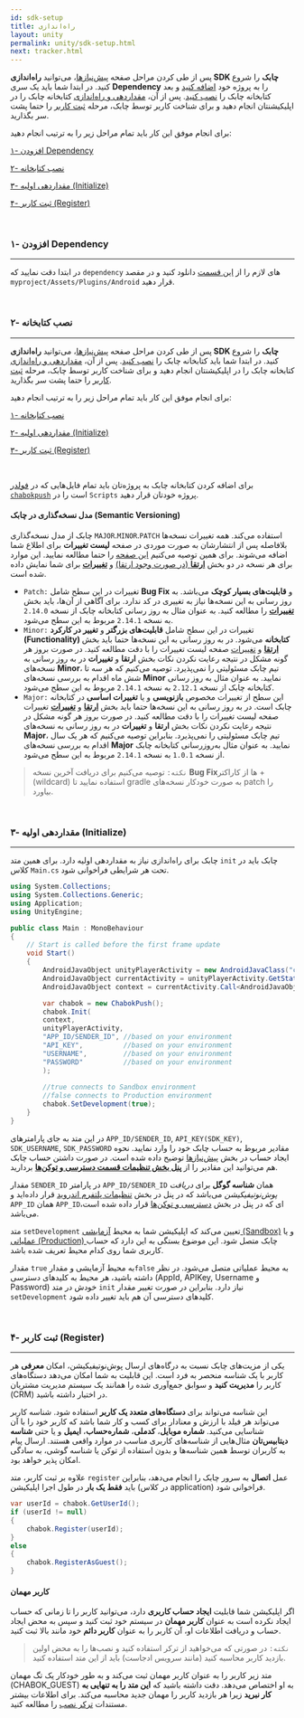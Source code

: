 ```yaml
---
id: sdk-setup
title: راه‌اندازی
layout: unity
permalink: unity/sdk-setup.html
next: tracker.html
---
```


پس از طی کردن مراحل صفحه [پیش‌نیازها](/unity/required.html)، می‌توانید **راه‌اندازی SDK چابک** را شروع کنید. در ابتدا شما باید یک سری **Dependency** را به پروژه خود [اضافه کنید](/unity/sdk-setup.html#۱--افزودن-dependency) و بعد کتابخانه چابک را [نصب کنید](/unity/sdk-setup.html#۱--نصب-کتابخانه). پس از آن، [مقداردهی و راه‌اندازی](/unity/sdk-setup.html#۳--مقداردهی-اولیه-initialize) کتابخانه چابک را در اپلیکیشنتان انجام دهید و برای شناخت کاربر توسط چابک، مرحله [ثبت کاربر](/unity/sdk-setup.html#۴--ثبت-کاربر-register) را حتما پشت سر بگذارید.

برای انجام موفق این کار باید تمام مراحل زیر را به ترتیب انجام دهید:

[۱- افزودن Dependency](/unity/sdk-setup.html#۱--افزودن-dependency)

[۲- نصب کتابخانه](/unity/sdk-setup.html#۲--نصب-کتابخانه)

[۳- مقداردهی اولیه (Initialize)](/unity/sdk-setup.html#۳--مقداردهی-اولیه-initialize)

[۴- ثبت کاربر (Register)](/unity/sdk-setup.html#۴--ثبت-کاربر-register)

<Br>

### ۱- افزودن Dependency
---

در ابتدا دقت نمایید که ‍‍`dependency`‌ های لازم را از [این قسمت](https://github.com/chabokpush/chabok-starter-unity/tree/master/Assets/Plugins/Android) دانلود کنید و در مقصد `myproject/Assets/Plugins/Android` قرار دهید.

<br>

### ۲- نصب کتابخانه
---
پس از طی کردن مراحل صفحه [پیش‌نیازها](/unity/required.html)، می‌توانید **راه‌اندازی SDK چابک** را شروع کنید. در ابتدا شما باید کتابخانه چابک را [نصب کنید](/unity/sdk-setup.html#۱--نصب-کتابخانه). پس از آن، [مقداردهی و راه‌اندازی](/unity/sdk-setup.html#۳--مقداردهی-اولیه-initialize) کتابخانه چابک را در اپلیکیشنتان انجام دهید و برای شناخت کاربر توسط چابک، مرحله [ثبت کاربر](/unity/sdk-setup.html#۴--ثبت-کاربر-register) را حتما پشت سر بگذارید.

برای انجام موفق این کار باید تمام مراحل زیر را به ترتیب انجام دهید:

[۱- نصب کتابخانه](/unity/sdk-setup.html#۱--نصب-کتابخانه)

[۲- مقداردهی اولیه (Initialize)](/unity/sdk-setup.html#۳--مقداردهی-اولیه-initialize)

[۳- ثبت کاربر (Register)](/unity/sdk-setup.html#۴--ثبت-کاربر-register)

<Br>

برای اضافه کردن کتابخانه چابک به پروژه‌تان باید تمام فایل‌هایی که در [فولدر `chabokpush`](https://github.com/chabokpush/chabok-starter-unity/tree/master/Assets/Scripts/ChabokPush) است را در `Scripts` پروژه خودتان قرار دهید.

#### مدل نسخه‌گذاری در چابک (Semantic Versioning)

چابک از مدل نسخه‌گذاری `MAJOR`.`MINOR`.`PATCH` استفاده می‌کند. همه تغییرات نسخه‌ها بلافاصله پس از انتشارشان به صورت موردی در صفحه **لیست  تغییرات** برای اطلاع شما اضافه می‌شوند. برای همین توصیه می‌کنیم [این صفحه](/unity/release-note.html) را حتما مطالعه نمایید. این موارد برای هر نسخه در دو بخش [**ارتقا** (در صورت وجود ارتقا)](/unity/release-note.html#ارتقا) و [**تغییرات**](/unity/release-note.html#تغییرات) برای شما نمایش داده شده‌ است.

- `Patch:` تغییرات در این سطح شامل **Bug Fix** و **قابلیت‌های بسیار کوچک** می‌باشد. به روز رسانی به این نسخه‌ها نیاز به تغییری در کد ندارد. برای آگاهی از آن‌ها، باید بخش [**تغییرات**](/unity/release-note.html#تغییرات) را مطالعه کنید. به عنوان مثال به‌ روز رسانی کتابخانه چابک از نسخه `2.14.0` به نسخه `2.14.1` مربوط به این سطح می‌شود.
- `Minor:` تغییرات در این سطح شامل **قابلیت‌های بزرگتر** و **تغییر در کارکرد (Functionality) کتابخانه** می‌شود. در به روز رسانی به این نسخه‌ها حتما باید بخش [**ارتقا**](/unity/release-note.html#ارتقا) و [تغییرات](/unity/release-note.html#تغییرات) صفحه لیست تغییرات را با دقت مطالعه کنید. در صورت بروز هر گونه مشکل در نتیجه رعایت نکردن نکات بخش **ارتقا** و **تغییرات** در به روز رسانی به نسخه‌های **Minor**، تیم چابک مسئولیتی را نمی‌پذیرد. توصیه می‌کنیم که هر سه تا شش ماه اقدام به بررسی نسخه‌های **Minor** نمایید. به عنوان مثال به‌ روز رسانی کتابخانه چابک از نسخه `2.12.1` به نسخه `2.14.1` مربوط به این سطح می‌شود.
- `Major:` این سطح از تغییرات مخصوص **بازنویسی** و یا **تغییرات اساسی** در کتابخانه چابک است. در به روز رسانی به این نسخه‌ها حتما باید بخش [**ارتقا**](/unity/release-note.html#ارتقا) و [**تغییرات**](/unity/release-note.html#تغییرات) تغییرات صفحه لیست تغییرات را با دقت مطالعه کنید. در صورت بروز هر گونه مشکل در نتیجه رعایت نکردن نکات بخش **ارتقا** و **تغییرات** در به روز رسانی به نسخه‌های **Major**، تیم چابک مسئولیتی را نمی‌پذیرد. بنابراین توصیه می‌کنیم که هر یک سال اقدام به بررسی نسخه‌های **Major** نمایید. به عنوان مثال به‌روزرسانی کتابخانه چابک از نسخه `1.0.1` به نسخه `2.14.1` مربوط به این سطح می‌شود.

> `نکته:` توصیه می‌کنیم برای دریافت آخرین نسخه **Bug Fix**ها از کاراکتر + (wildcard) استفاده نمایید تا gradle به صورت خودکار نسخه‌های patch را بیاورد. 

<Br>

### ۳- مقداردهی اولیه (Initialize)
---


چابک برای راه‌اندازی نیاز به مقداردهی اولیه دارد. برای همین متد `init` چابک باید در کلاس `Main.cs` تحت هر شرایطی فراخوانی شود.

```csharp
using System.Collections;
using System.Collections.Generic;
using Application;
using UnityEngine;

public class Main : MonoBehaviour
{
    // Start is called before the first frame update
    void Start()
    {
        AndroidJavaObject unityPlayerActivity = new AndroidJavaClass("com.unity3d.player.UnityPlayer");
        AndroidJavaObject currentActivity = unityPlayerActivity.GetStatic<AndroidJavaObject>("currentActivity");
        AndroidJavaObject context = currentActivity.Call<AndroidJavaObject>("getApplicationContext");

        var chabok = new ChabokPush();
        chabok.Init(
        context,
        unityPlayerActivity,
        "APP_ID/SENDER_ID", //based on your environment
        "API_KEY",          //based on your environment
        "USERNAME",         //based on your environment
        "PASSWORD"          //based on your environment
        );
        
        //true connects to Sandbox environment  
        //false connects to Production environment  
        chabok.SetDevelopment(true);
    }
}
```

در این متد به جای پارامتر‌های `APP_ID/SENDER_ID`, `API_KEY(SDK_KEY)`, `SDK_USERNAME`, `SDK_PASSWORD` مقادیر مربوط به حساب چابک خود را وارد نمایید. نحوه ایجاد حساب در بخش [پیش‌نیازها](/unity/required.html) توضیح داده شده است. در صورت داشتن حساب چابک هم می‌توانید این مقادیر را از [**پنل بخش تنظیمات قسمت دسترسی‌ و توکن‌ها**](/panel/settings.html#دسترسیها-و-توکنها) بردارید.

مقدار `SENDER_ID` در پارامتر `APP_ID/SENDER_ID` همان **شناسه گوگل** برای *دریافت پوش‌نوتیفیکیشن* می‌باشد که در پنل در بخش [تنظیمات پلتفرم اندروید](/panel/settings.html#پلتفرمها) قرار داده‌اید و `APP_ID` همان `APP_ID‌`ای که در پنل در بخش [دسترسی و توکن‌ها](/panel/settings.html#دسترسیها-و-توکنها) قرار داده شده است، می‌باشد.

متد `setDevelopment` تعیین می‌کند که اپلیکیشن شما به محیط [آزمایشی (Sandbox)](https://sandbox.push.adpdigital.com) و یا [عملیاتی (Production) ](https://panel.push.adpdigital.com) چابک متصل شود. این موضوع بستگی به این دارد که حساب کاربری شما روی کدام محیط تعریف شده باشد.

مقدار `true` به محیط آزمایشی و  مقدار`false` به محیط عملیاتی متصل می‌شود. در نظر داشته باشید، هر محیط به کلیدهای دسترسی (AppId, APIKey, Username و Password) خودش در متد `init` نیاز دارد. بنابراین در صورت تغییر مقدار `setDevelopment` کلید‌های دسترسی آن هم باید تغییر داده شود.

<Br>

### ۴- ثبت کاربر (Register)
---

یکی از مزیت‌های چابک نسبت به درگاه‌های ارسال پوش‌نوتیفیکیشن، امکان **معرفی** هر کاربر با یک شناسه منحصر به فرد است. این قابلیت به شما امکان می‌دهد دستگاه‌های کاربر را **مدیریت کنید** و سوابق جمع‌آوری شده را همانند یک سیستم مدیریت مشتریان (CRM) در اختیار داشته باشید.   
  
  
این شناسه می‌تواند برای **دستگاه‌های متعدد یک کاربر** استفاده شود. شناسه کاربر می‌تواند هر فیلد با ارزش و معنا‌دار برای کسب و کار شما باشد که کاربر خود را با آن شناسایی می‌کنید. **شماره موبایل**، **کدملی**، **شماره‌حساب**، **ایمیل** و یا حتی **شناسه دیتابیس‌تان** مثال‌هایی از شناسه‌های کاربری مناسب در موارد واقعی هستند. ارسال پیام‌ به کاربران توسط همین شناسه‌ها و بدون استفاده از توکن یا شناسه گوشی، به سادگی امکان پذیر خواهد بود.  
  
  
 علاوه بر ثبت کاربر،‌ متد `register` عمل **اتصال** به سرور چابک را انجام می‌دهد، بنابراین باید **فقط یک بار** در طول اجرا اپلیکیشن (در کلاس application) فراخوانی شود.   
  
```csharp
var userId = chabok.GetUserId();
if (userId != null)
{
    chabok.Register(userId);        
}
else
{
    chabok.RegisterAsGuest();        
}
```

#### کاربر مهمان  
  
اگر اپلیکیشن شما قابلیت **ایجاد حساب کاربری** دارد، می‌توانید کاربر را تا زمانی که حساب ایجاد نکرده است به عنوان **کاربر مهمان** در سیستم خود ثبت کنید و سپس به محض ایجاد حساب و دریافت اطلاعات او، آن کاربر را به عنوان **کاربر دائم** خود مانند بالا ثبت کنید.   
  
> `نکته:` در صورتی که می‌خواهید از ترکر استفاده کنید و نصب‌ها را به محض اولین بازدید کاربر محاسبه کنید (مانند سرویس ادجاست) باید از این متد استفاده کنید.   
  
متد زیر کاربر را به عنوان کاربر مهمان ثبت می‌کند و به طور خودکار یک تگ مهمان (CHABOK_GUEST) به او اختصاص می‌دهد. دقت داشته باشید که **این متد را به تنهایی به کار نبرید** زیرا هر بازدید کاربر را مهمان جدید محاسبه می‌کند. برای اطلاعات بیشتر مستندات [ترکر نصب](/unity/tracker.html) را مطالعه کنید. 
